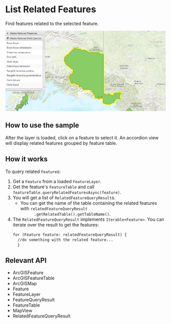 <h1>List Related Features</h1>

<p>Find features related to the selected feature.</p>

<p><img src="ListRelatedFeatures.png"/></p>

<h2>How to use the sample</h2>

<p>After the layer is loaded, click on a feature to select it. An accordion view will display related features 
grouped by feature table.</p>

<h2>How it works</h2>

<p>To query related <code>Feature</code>s:</p>

<ol>
  <li>Get a <code>Feature</code> from a loaded <code>FeatureLayer</code>.</li>
  <li>Get the feature's <code>FeatureTable</code> and call <code>featureTable.queryRelatedFeaturesAsync(feature)</code>.</li>
  <li>You will get a list of <code>RelatedFeatureQueryResult</code>s.
    <ul>
      <li>You can get the name of the table containing the related features with <code>relatedFeatureQueryResult
      .getRelatedTable().getTableName()</code>.</li>
    </ul>
  </li>
  <li>The <code>RelatedFeatureQueryResult</code> implements <code>Iterable&lt;Feature&gt;</code>. You can iterate over 
  the result to get the features:
  <pre><code>for (Feature feature: relatedFeatureQueryResult) {
  //do something with the related feature...
  }</code></pre>
</ol>

<h2>Relevant API</h2>

<ul>
  <li>ArcGISFeature</li>
  <li>ArcGISFeatureTable</li>
  <li>ArcGISMap</li>
  <li>Feature</li>
  <li>FeatureLayer</li>
  <li>FeatureQueryResult</li>
  <li>FeatureTable</li>
  <li>MapView</li>
  <li>RelatedFeatureQueryResult</li>
</ul>

